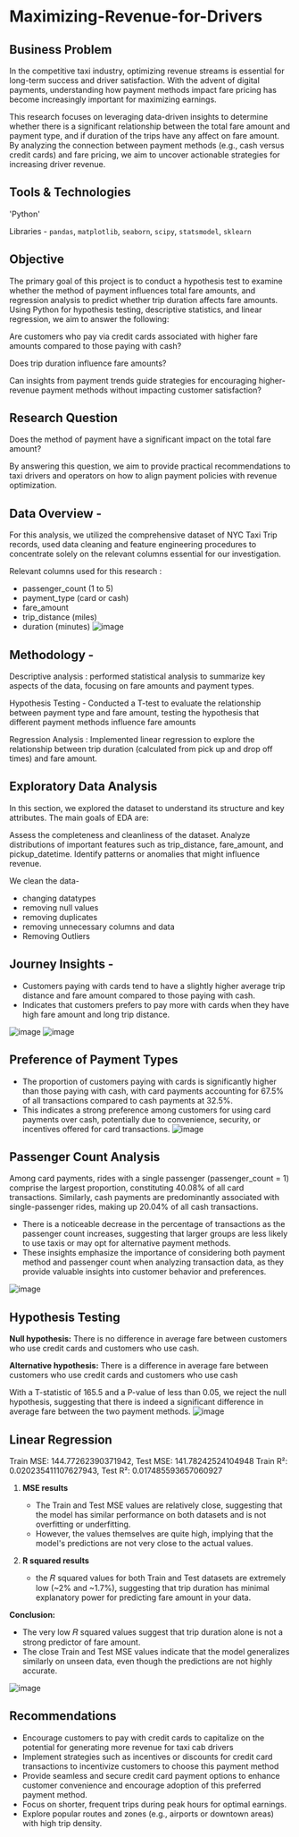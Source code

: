 # Maximizing-Revenue-for-Drivers

## Business Problem

In the competitive taxi industry, optimizing revenue streams is essential for long-term success and driver satisfaction. With the advent of digital payments, understanding how payment methods impact fare pricing has become increasingly important for maximizing earnings.

This research focuses on leveraging data-driven insights to determine whether there is a significant relationship between the total fare amount and payment type, and if duration of the trips have any affect on fare amount. By analyzing the connection between payment methods (e.g., cash versus credit cards) and fare pricing, we aim to uncover actionable strategies for increasing driver revenue.




##  Tools & Technologies

'Python'

Libraries - `pandas`, `matplotlib`, `seaborn`, `scipy`, `statsmodel`, `sklearn`

## Objective
The primary goal of this project is to conduct a hypothesis test to examine whether the method of payment influences total fare amounts, and regression analysis to predict whether trip duration affects fare amounts. Using Python for hypothesis testing, descriptive statistics, and linear regression, we aim to answer the following:

Are customers who pay via credit cards associated with higher fare amounts compared to those paying with cash?

Does trip duration influence fare amounts?

Can insights from payment trends guide strategies for encouraging higher-revenue payment methods without impacting customer satisfaction?

## Research Question
Does the method of payment have a significant impact on the total fare amount?

By answering this question, we aim to provide practical recommendations to taxi drivers and operators on how to align payment policies with revenue optimization.

## Data Overview -
For this analysis, we utilized the comprehensive dataset of NYC Taxi Trip records, used data cleaning and feature engineering procedures to concentrate solely on the relevant columns essential for our investigation.

Relevant columns used for this research :
- passenger_count (1 to 5)
- payment_type (card or cash)
- fare_amount
- trip_distance (miles)
- duration (minutes)
![image](https://github.com/user-attachments/assets/a36f471d-2997-49ba-9a19-14c6a7e5b9c4)

## Methodology - 

Descriptive analysis : performed statistical analysis to summarize key aspects of the data, focusing on fare amounts and payment types.

Hypothesis Testing - Conducted a T-test to evaluate the relationship between payment type and fare amount, testing the hypothesis that different payment methods influence fare amounts

Regression Analysis : Implemented linear regression to explore the relationship between trip duration (calculated from pick up and drop off times) and fare amount.

## Exploratory Data Analysis
In this section, we explored the dataset to understand its structure and key attributes. The main goals of EDA are:

Assess the completeness and cleanliness of the dataset.
Analyze distributions of important features such as trip_distance, fare_amount, and pickup_datetime.
Identify patterns or anomalies that might influence revenue.

We clean the data-
 - changing datatypes
- removing null values
- removing duplicates
- removing unnecessary columns and data
- Removing Outliers 

## Journey Insights - 

- Customers paying with cards tend to have a slightly higher average trip distance and fare amount compared to those paying with cash.
- Indicates that customers prefers to pay more with cards when they have high fare amount and long trip distance.

![image](https://github.com/user-attachments/assets/bef8c69e-8da2-45ee-ab1f-f61c4415bebe)
![image](https://github.com/user-attachments/assets/b9bf1285-b379-455c-bb2e-ac6966a0fe42)

## Preference of Payment Types
- The proportion of customers paying with cards is significantly higher than those paying with cash, with card payments accounting for 67.5% of all transactions compared to cash payments at 32.5%.
- This indicates a strong preference among customers for using card payments over cash, potentially due to convenience, security, or incentives offered for card transactions.
![image](https://github.com/user-attachments/assets/ed541660-fe1e-4348-8d25-7e4fb66cc80e)

## Passenger Count Analysis
Among card payments, rides with a single passenger (passenger_count = 1) comprise the largest proportion, constituting 40.08% of all card transactions.
Similarly, cash payments are predominantly associated with single-passenger rides, making up 20.04% of all cash transactions.
- There is a noticeable decrease in the percentage of transactions as the passenger count increases, suggesting that larger groups are less likely to use taxis or may opt for alternative payment methods.
- These insights emphasize the importance of considering both payment method and passenger count when analyzing transaction data, as they provide valuable insights into customer behavior and preferences.

![image](https://github.com/user-attachments/assets/3d7fa4fe-259a-42ae-b98b-ee3582b30271)

## Hypothesis Testing

**Null hypothesis:** There is no difference in average fare between customers who use credit cards and customers who use cash.

**Alternative hypothesis:** There is a difference in average fare between customers who use credit cards and customers who use cash

With a T-statistic of 165.5 and a P-value of less than 0.05, we reject the null hypothesis, suggesting that there is indeed a significant difference in average fare between the two payment methods.
![image](https://github.com/user-attachments/assets/5b601a51-64ac-49fa-a07a-b7ca475c0987)

## Linear Regression

Train MSE: 144.77262390371942, Test MSE: 141.78242524104948
Train R²: 0.020235411107627943, Test R²: 0.017485593657060927

1. **MSE results**

    - The Train and Test MSE values are relatively close, suggesting that the model has similar performance on both datasets and is not overfitting or underfitting.
    - However, the values themselves are quite high, implying that the model's predictions are not very close to the actual values.

2. **R squared results**

    - the 𝑅 squared values for both Train and Test datasets are extremely low (~2% and ~1.7%), suggesting that trip duration has minimal explanatory power for predicting fare amount in your data.
  
**Conclusion:**

- The very low 𝑅 squared values suggest that trip duration alone is not a strong predictor of fare amount.
- The close Train and Test MSE values indicate that the model generalizes similarly on unseen data, even though the predictions are not highly accurate.

![image](https://github.com/user-attachments/assets/a381dcc5-2697-4cc2-954d-e11f658361e0)

## Recommendations

- Encourage customers to pay with credit cards to capitalize on the potential for generating more revenue for taxi cab drivers
- Implement strategies such as incentives or discounts for credit card transactions to incentivize customers to choose this payment method
- Provide seamless and secure credit card payment options to enhance customer convenience and encourage adoption of this preferred payment method.
- Focus on shorter, frequent trips during peak hours for optimal earnings.
- Explore popular routes and zones (e.g., airports or downtown areas) with high trip density. 

